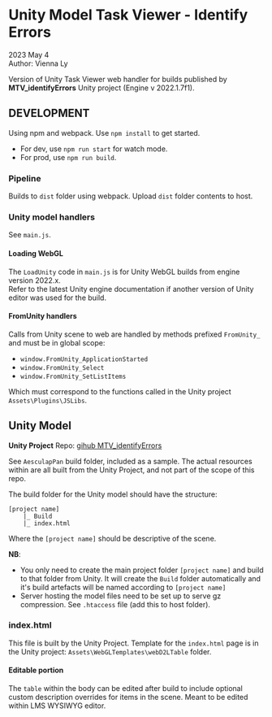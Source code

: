 # Unity Model Task Viewer - Identify Errors #

2023 May 4  
Author: Vienna Ly

Version of Unity Task Viewer web handler for builds published by **MTV_identifyErrors** Unity project (Engine v 2022.1.7f1).

## DEVELOPMENT ##

Using npm and webpack. Use `npm install` to get started.

- For dev, use `npm run start` for watch mode.
- For prod, use `npm run build`.  

### Pipeline ###

Builds to `dist` folder using webpack.  Upload `dist` folder contents to host.  

### Unity model handlers ###

See `main.js`.  

#### Loading WebGL ####

The `LoadUnity` code in `main.js` is for Unity WebGL builds from engine version 2022.x.  
Refer to the latest Unity engine documentation if another version of Unity editor was used for the build.

#### FromUnity handlers ####

Calls from Unity scene to web are handled by methods prefixed `FromUnity_` and must be in global scope:

- `window.FromUnity_ApplicationStarted`
- `window.FromUnity_Select`
- `window.FromUnity_SetListItems`

Which must correspond to the functions called in the Unity project `Assets\Plugins\JSLibs`.

## Unity Model ##

**Unity Project** Repo: [gihub MTV_identifyErrors](https://github.com/vie74050/MTV_identifyErrors)

See `AesculapPan` build folder, included as a sample.  The actual resources within are all built from the Unity Project, and not part of the scope of this repo.

The build folder for the Unity model should have the structure:

```text
[project name]
    |_ Build
    |_ index.html
```

Where the `[project name]` should be descriptive of the scene.

**NB**: 

- You only need to create the main project folder `[project name]` and build to that folder from Unity.  It will create the `Build` folder automatically and it's build artefacts will be named according to `[project name]`
- Server hosting the model files need to be set up to serve gz compression.  See `.htaccess` file (add this to host folder).

### index.html ###

This file is built by the Unity Project. Template for the `index.html` page is in the Unity project: `Assets\WebGLTemplates\webD2LTable` folder.

#### Editable portion ####

The `table` within the body can be edited after build to include optional custom description overrides for items in the scene.
Meant to be edited within LMS WYSIWYG editor.